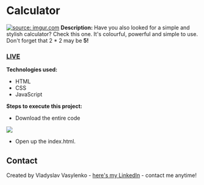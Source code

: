 # Calculator
<a href="https://imgur.com/vbeEEyB"><img src="https://i.imgur.com/vbeEEyB.gif" title="source: imgur.com" /></a>
**Description:**
Have you also looked for a simple and stylish calculator? Check this one. It's colourful, powerful and simple to use. Don't forget that 2 * 2 may be **5!**
### [LIVE](https://richboyscrytoo.github.io/Calculator/)
**Technologies used:**
 - HTML
 - CSS
 - JavaScript
 
 **Steps to execute this project:**
 - Download the entire code
 
![](https://i.imgur.com/mzqjgS4.png)
 - Open up the index.html.
 
## Contact
Created by Vladyslav Vasylenko - [here's my LinkedIn](https://www.linkedin.com/in/vladvasylenko/) - contact me anytime!

